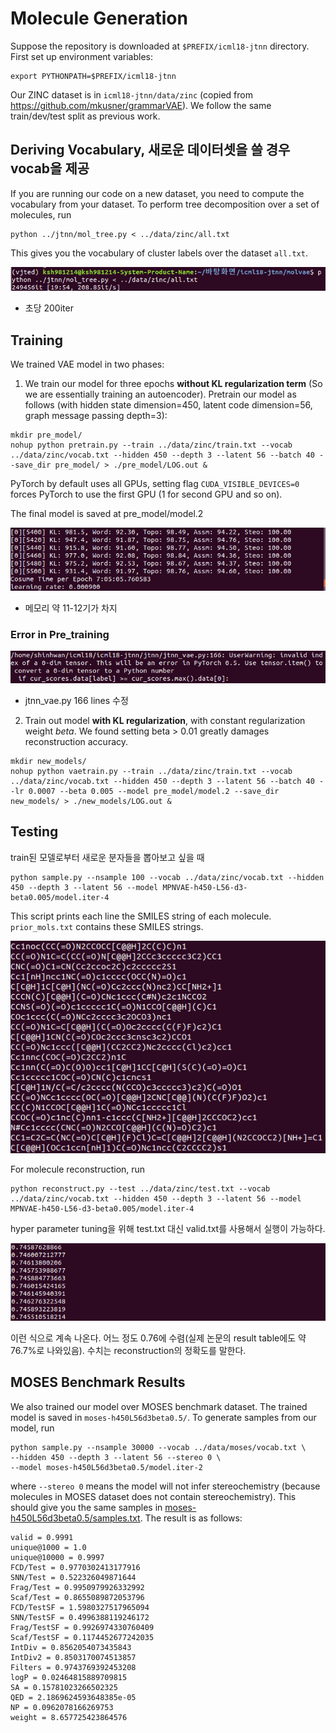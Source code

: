 # Molecule Generation
Suppose the repository is downloaded at `$PREFIX/icml18-jtnn` directory. First set up environment variables:
```
export PYTHONPATH=$PREFIX/icml18-jtnn
```
Our ZINC dataset is in `icml18-jtnn/data/zinc` (copied from https://github.com/mkusner/grammarVAE). 
We follow the same train/dev/test split as previous work. 

## Deriving Vocabulary, 새로운 데이터셋을 쓸 경우 vocab을 제공 
If you are running our code on a new dataset, you need to compute the vocabulary from your dataset.
To perform tree decomposition over a set of molecules, run
```
python ../jtnn/mol_tree.py < ../data/zinc/all.txt
```
This gives you the vocabulary of cluster labels over the dataset `all.txt`.

![deriving vocab resulg img](./result_img/deriving_vocabulary_result.png)

- 초당 200iter

## Training
We trained VAE model in two phases:
1. We train our model for three epochs **without KL regularization term** (So we are essentially training an autoencoder).
Pretrain our model as follows (with hidden state dimension=450, latent code dimension=56, graph message passing depth=3):
```
mkdir pre_model/
nohup python pretrain.py --train ../data/zinc/train.txt --vocab ../data/zinc/vocab.txt --hidden 450 --depth 3 --latent 56 --batch 40 --save_dir pre_model/ > ./pre_model/LOG.out &
```
PyTorch by default uses all GPUs, setting flag `CUDA_VISIBLE_DEVICES=0` forces PyTorch to use the first GPU (1 for second GPU and so on).

The final model is saved at pre_model/model.2

![training_result1](./result_img/molvae_training_result1.png)

- 메모리 약 11-12기가 차지

### Error in Pre_training
![error in pretrain_1](./error_img/pretrain_err_1.png)
- jtnn_vae.py 166 lines 수정

2. Train out model **with KL regularization**, with constant regularization weight $beta$. 
We found setting beta > 0.01 greatly damages reconstruction accuracy.
```
mkdir new_models/
nohup python vaetrain.py --train ../data/zinc/train.txt --vocab ../data/zinc/vocab.txt --hidden 450 --depth 3 --latent 56 --batch 40 --lr 0.0007 --beta 0.005 --model pre_model/model.2 --save_dir new_models/ > ./new_models/LOG.out &
```

## Testing
train된 모델로부터 새로운 분자들을 뽑아보고 싶을 때
```
python sample.py --nsample 100 --vocab ../data/zinc/vocab.txt --hidden 450 --depth 3 --latent 56 --model MPNVAE-h450-L56-d3-beta0.005/model.iter-4
```
This script prints each line the SMILES string of each molecule. `prior_mols.txt` contains these SMILES strings.

![test1_result](./result_img/test1_result.png)

For molecule reconstruction, run  
```
python reconstruct.py --test ../data/zinc/test.txt --vocab ../data/zinc/vocab.txt --hidden 450 --depth 3 --latent 56 --model MPNVAE-h450-L56-d3-beta0.005/model.iter-4
```
hyper parameter tuning을 위해 test.txt 대신 valid.txt를 사용해서 실행이 가능하다.

![test2_result](./result_img/test2_result.png)

이런 식으로 계속 나온다. 어느 정도 0.76에 수렴(실제 논문의 result table에도 약 76.7%로 나와있음). 수치는 reconstruction의 정확도를 말한다.

## MOSES Benchmark Results
We also trained our model over MOSES benchmark dataset. The trained model is saved in `moses-h450L56d3beta0.5/`. To generate samples from our model, run
```
python sample.py --nsample 30000 --vocab ../data/moses/vocab.txt \
--hidden 450 --depth 3 --latent 56 --stereo 0 \
--model moses-h450L56d3beta0.5/model.iter-2
```
where `--stereo 0` means the model will not infer stereochemistry (because molecules in MOSES dataset does not contain stereochemistry). This should give you the same samples in [moses-h450L56d3beta0.5/samples.txt](moses-h450L56d3beta0.5/samples.txt). The result is as follows:
```
valid = 0.9991
unique@1000 = 1.0
unique@10000 = 0.9997
FCD/Test = 0.9770302413177916
SNN/Test = 0.522326049871644
Frag/Test = 0.9950979926332992
Scaf/Test = 0.8655089872053796
FCD/TestSF = 1.5980327517965094
SNN/TestSF = 0.4996388119246172
Frag/TestSF = 0.9926974330760409
Scaf/TestSF = 0.1174452677242035
IntDiv = 0.8562054073435843
IntDiv2 = 0.8503170074513857
Filters = 0.9743769392453208
logP = 0.02464815889709815
SA = 0.15781023266502325
QED = 2.1869624593648385e-05
NP = 0.0962078166269753
weight = 8.657725423864576
```
